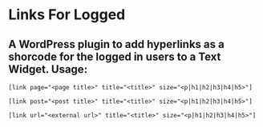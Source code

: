 Links For Logged
================
A WordPress plugin to add hyperlinks as a shorcode for **the logged in users** to a Text Widget.
Usage:
------
`[link page="<page title>" title="<title>" size="<p|h1|h2|h3|h4|h5>"]`

`[link post="<post title>" title="<title>" size="<p|h1|h2|h3|h4|h5>"]`

`[link url="<external url>" title="<title>" size="<p|h1|h2|h3|h4|h5>"]`